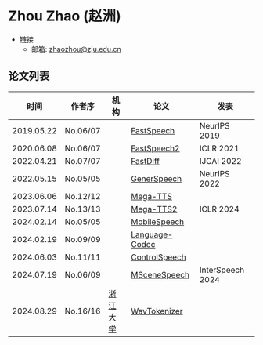 # Zhou Zhao (赵洲)

- 链接
  - 邮箱: <zhaozhou@zju.edu.cn>

## 论文列表

| 时间 | 作者序 | 机构 | 论文 | 发表 |
|:-:|:-:|---|---|---|
| 2019.05.22 | No.06/07 | | [FastSpeech](../Models/TTS2_Acoustic/2019.05.22_FastSpeech.md) | NeurIPS 2019 
| 2020.06.08 | No.06/07 | | [FastSpeech2](../Models/TTS2_Acoustic/2020.06.08_FastSpeech2.md) | ICLR 2021
| 2022.04.21 | No.07/07 | | [FastDiff](../Models/Diffusion/2022.04.21_FastDiff.md) | IJCAI 2022
| 2022.05.15 | No.05/05 | | [GenerSpeech](../Models/TTS2_Acoustic/2022.05.15_GenerSpeech.md) | NeurIPS 2022
| 2023.06.06 | No.12/12 | | [Mega-TTS](../Models/Speech_LLM/2023.06.06_Mega-TTS.md) |
| 2023.07.14 | No.13/13 | | [Mega-TTS2](../Models/Speech_LLM/2023.07.14_Mega-TTS2.md) | ICLR 2024 |
| 2024.02.14 | No.05/05 | | [MobileSpeech](../Models/Speech_LLM/2024.02.14_MobileSpeech.md) | |
| 2024.02.19 | No.09/09 | | [Language-Codec](../Models/Speech_Neural_Codec/2024.02.19_Language-Codec.md) |
| 2024.06.03 | No.11/11 | | [ControlSpeech](../Models/Speech_LLM/2024.06.03_ControlSpeech.md) |
| 2024.07.19 | No.06/09 | | [MSceneSpeech](../Datasets/2024.07.19_MSceneSpeech.md) | InterSpeech 2024 |
| 2024.08.29 | No.16/16 | [浙江大学](../Institutions/CHN-ZJU_浙江大学.md) | [WavTokenizer](../Models/Speech_Neural_Codec/2024.08.29_WavTokenizer.md) |
